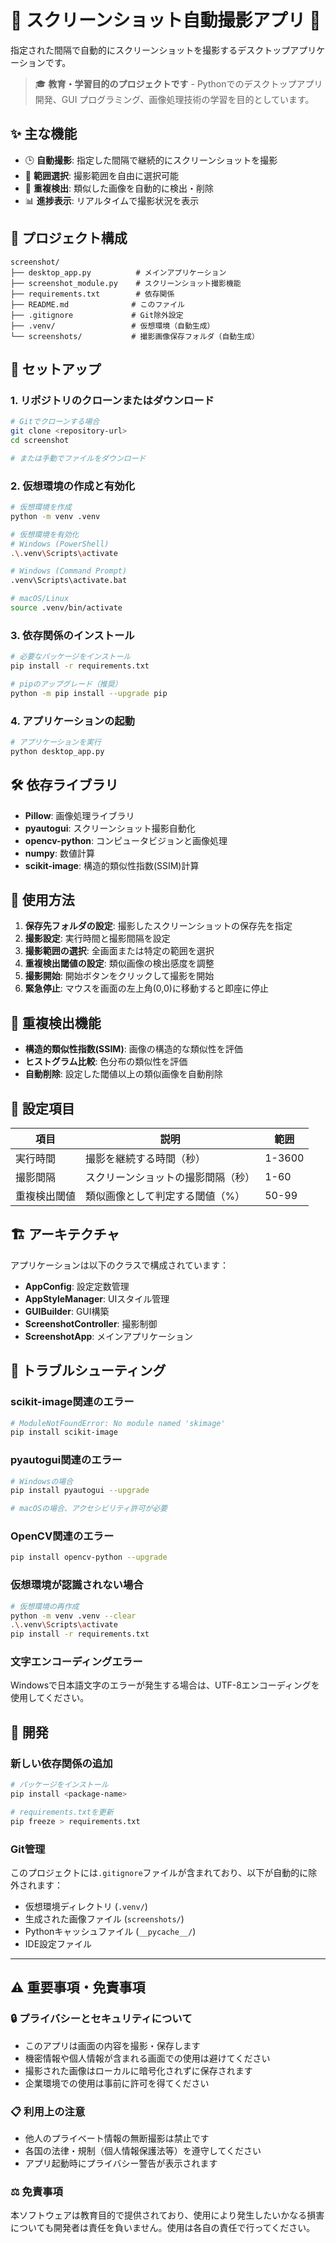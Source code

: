 # 🌺 スクリーンショット自動撮影アプリ 🌸

指定された間隔で自動的にスクリーンショットを撮影するデスクトップアプリケーションです。

> 🎓 **教育・学習目的のプロジェクトです** - Pythonでのデスクトップアプリ開発、GUI プログラミング、画像処理技術の学習を目的としています。

## ✨ 主な機能

- 🕒 **自動撮影**: 指定した間隔で継続的にスクリーンショットを撮影
- 🎯 **範囲選択**: 撮影範囲を自由に選択可能
- 🔄 **重複検出**: 類似した画像を自動的に検出・削除
- 📊 **進捗表示**: リアルタイムで撮影状況を表示

## 📁 プロジェクト構成

```
screenshot/
├── desktop_app.py          # メインアプリケーション
├── screenshot_module.py    # スクリーンショット撮影機能
├── requirements.txt        # 依存関係
├── README.md              # このファイル
├── .gitignore             # Git除外設定
├── .venv/                 # 仮想環境（自動生成）
└── screenshots/           # 撮影画像保存フォルダ（自動生成）
```

## 🚀 セットアップ

### 1. リポジトリのクローンまたはダウンロード

```bash
# Gitでクローンする場合
git clone <repository-url>
cd screenshot

# または手動でファイルをダウンロード
```

### 2. 仮想環境の作成と有効化

```bash
# 仮想環境を作成
python -m venv .venv

# 仮想環境を有効化
# Windows (PowerShell)
.\.venv\Scripts\activate

# Windows (Command Prompt)
.venv\Scripts\activate.bat

# macOS/Linux
source .venv/bin/activate
```

### 3. 依存関係のインストール

```bash
# 必要なパッケージをインストール
pip install -r requirements.txt

# pipのアップグレード（推奨）
python -m pip install --upgrade pip
```

### 4. アプリケーションの起動

```bash
# アプリケーションを実行
python desktop_app.py
```

## 🛠️ 依存ライブラリ

- **Pillow**: 画像処理ライブラリ
- **pyautogui**: スクリーンショット撮影自動化
- **opencv-python**: コンピュータビジョンと画像処理
- **numpy**: 数値計算
- **scikit-image**: 構造的類似性指数(SSIM)計算

## 📖 使用方法

1. **保存先フォルダの設定**: 撮影したスクリーンショットの保存先を指定
2. **撮影設定**: 実行時間と撮影間隔を設定
3. **撮影範囲の選択**: 全画面または特定の範囲を選択
4. **重複検出閾値の設定**: 類似画像の検出感度を調整
5. **撮影開始**: 開始ボタンをクリックして撮影を開始
6. **緊急停止**: マウスを画面の左上角(0,0)に移動すると即座に停止

## 🎯 重複検出機能

- **構造的類似性指数(SSIM)**: 画像の構造的な類似性を評価
- **ヒストグラム比較**: 色分布の類似性を評価
- **自動削除**: 設定した閾値以上の類似画像を自動削除

## 🔧 設定項目

| 項目 | 説明 | 範囲 |
|------|------|------|
| 実行時間 | 撮影を継続する時間（秒） | 1-3600 |
| 撮影間隔 | スクリーンショットの撮影間隔（秒） | 1-60 |
| 重複検出閾値 | 類似画像として判定する閾値（%） | 50-99 |

## 🏗️ アーキテクチャ

アプリケーションは以下のクラスで構成されています：

- **AppConfig**: 設定定数管理
- **AppStyleManager**: UIスタイル管理
- **GUIBuilder**: GUI構築
- **ScreenshotController**: 撮影制御
- **ScreenshotApp**: メインアプリケーション

## 🐛 トラブルシューティング

### scikit-image関連のエラー

```bash
# ModuleNotFoundError: No module named 'skimage'
pip install scikit-image
```

### pyautogui関連のエラー

```bash
# Windowsの場合
pip install pyautogui --upgrade

# macOSの場合、アクセシビリティ許可が必要
```

### OpenCV関連のエラー

```bash
pip install opencv-python --upgrade
```

### 仮想環境が認識されない場合

```bash
# 仮想環境の再作成
python -m venv .venv --clear
.\.venv\Scripts\activate
pip install -r requirements.txt
```

### 文字エンコーディングエラー

Windowsで日本語文字のエラーが発生する場合は、UTF-8エンコーディングを使用してください。

## 🔄 開発

### 新しい依存関係の追加

```bash
# パッケージをインストール
pip install <package-name>

# requirements.txtを更新
pip freeze > requirements.txt
```

### Git管理

このプロジェクトには`.gitignore`ファイルが含まれており、以下が自動的に除外されます：
- 仮想環境ディレクトリ (`.venv/`)
- 生成された画像ファイル (`screenshots/`)
- Pythonキャッシュファイル (`__pycache__/`)
- IDE設定ファイル

---

## ⚠️ 重要事項・免責事項

### 🔒 プライバシーとセキュリティについて
- このアプリは画面の内容を撮影・保存します
- 機密情報や個人情報が含まれる画面での使用は避けてください
- 撮影された画像はローカルに暗号化されずに保存されます
- 企業環境での使用は事前に許可を得てください

### 📋 利用上の注意
- 他人のプライベート情報の無断撮影は禁止です
- 各国の法律・規制（個人情報保護法等）を遵守してください
- アプリ起動時にプライバシー警告が表示されます

### ⚖️ 免責事項
本ソフトウェアは教育目的で提供されており、使用により発生したいかなる損害についても開発者は責任を負いません。使用は各自の責任で行ってください。

